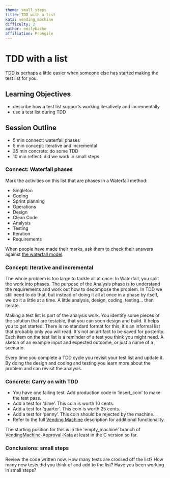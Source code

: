 ```yaml
---
theme: small_steps
title: TDD with a list
kata: vending_machine
difficulty: 2
author: emilybache
affiliation: ProAgile
---
```


# TDD with a list

TDD is perhaps a little easier when someone else has started making the test list for you.

## Learning Objectives

* describe how a test list supports working iteratively and incrementally
* use a test list during TDD

## Session Outline
 
* 5 min connect: waterfall phases
* 5 min concept: iterative and incremental
* 35 min concrete: do some TDD
* 10 min reflect: did we work in small steps


### Connect: Waterfall phases

Mark the activities on this list that are phases in a Waterfall method:

* Singleton
* Coding
* Sprint planning
* Operations
* Design
* Clean Code
* Analysis
* Testing
* Iteration
* Requirements

When people have made their marks, ask them to check their answers against [the waterfall model](https://en.wikipedia.org/wiki/Waterfall_model#Model).

### Concept: Iterative and incremental

The whole problem is too large to tackle all at once. In Waterfall, you split the work into phases. The purpose of the Analysis phase is to understand the requirements and work out how to decompose the problem. In TDD we still need to do that, but instead of doing it all at once in a phase by itself, we do it a little at a time. A little analysis, design, coding, testing... then iterate. 

Making a test list is part of the analysis work. You identify some pieces of the solution that are testable, that you can soon design and build. It helps you to get started. There is no standard format for this, it's an informal list that probably only you will read. It's not an artifact to be saved for posterity. Each item on the test list is a reminder of a test you think you might need. A sketch of an example input and expected outcome, or just a name of a scenario.

Every time you complete a TDD cycle you revisit your test list and update it. By doing the design and coding and testing you learn more about the problem and can revisit the analysis.

### Concrete: Carry on with TDD

* You have one failing test. Add production code in ‘insert_coin’ to make the test pass.
* Add a test for ‘dime’. This coin is worth 10 cents.
* Add a test for ‘quarter’. This coin is worth 25 cents.
* Add a test for ‘penny’. This coin should be rejected by the machine. 
* Refer to the full [Vending Machine](/kata_descriptions/vending_machine.html) description for additional functionality.

The starting position for this is in the 'empty_machine' branch of [VendingMachine-Approval-Kata](https://github.com/emilybache/VendingMachine-Approval-Kata) at least in the C version so far.

### Conclusions: small steps
Review the code written now. How many tests are crossed off the list? How many new tests did you think of and add to the list? Have you been working in small steps?
